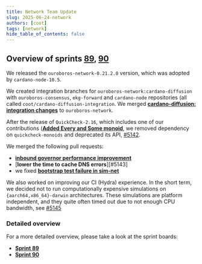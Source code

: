 ```yaml
---
title: Network Team Update
slug: 2025-06-24-network
authors: [coot]
tags: [network]
hide_table_of_contents: false
---
```


## Overview of sprints [89][sprint-89], [90][sprint-90]

We released the `ouroboros-network-0.21.2.0` version, which was adopted by `cardano-node-10.5`.

We created integration branches for `ouroboros-network:cardano-diffusion` with `ouroboros-consensus`, `ekg-forward` and `cardano-node` repositories (all called `coot/cardano-diffusion-integration`.  We merged [__cardano-diffusion: integration changes__][#5139] to `ouroboros-network`.

After the release of `QuickCheck-2.16`, which includes one of our contributions ([__Added Every and Some monoid__][QC#397], we removed dependency on `quickcheck-monoids` and deprecated its API, [#5142].

We merged the following pull requests:
* [__inbound governor performance improvement__][#5104]
* [__lower the time to cache DNS errors__][#5143]
* we fixed [__bootstrap test failure in sim-net__][#5132]

We also worked on improving our CI (Hydra) experience.  In the short term, we decided not to run computationally expensive simulations on `{aarch64,x86_64}-darwin` architectures.  These simulations are platform independent, and they quite often timed out due to not enough CPU bandwidth, see [#5145]

### Detailed overview

For a more detailed overview, please take a look at the sprint boards:
* [__Sprint 89__][sprint-89]
* [__Sprint 90__][sprint-90]


[sprint-89]: https://github.com/orgs/IntersectMBO/projects/5/views/1?filterQuery=sprint%3A%22Sprint+89%22
[sprint-90]: https://github.com/orgs/IntersectMBO/projects/5/views/1?filterQuery=sprint%3A%22Sprint+90%22

[#5104]: https://github.com/IntersectMBO/ouroboros-network/pull/5104
[#5132]: https://github.com/IntersectMBO/ouroboros-network/pull/5132
[#5139]: https://github.com/IntersectMBO/ouroboros-network/pull/5139
[#5142]: https://github.com/IntersectMBO/ouroboros-network/pull/5142
[#5145]: https://github.com/IntersectMBO/ouroboros-network/pull/5145

[QC#397]: https://github.com/nick8325/quickcheck/pull/397
